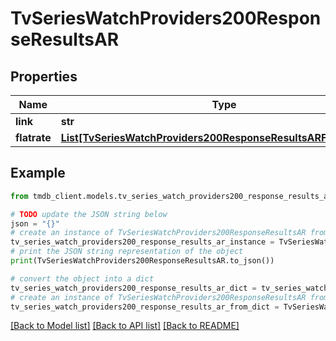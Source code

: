 # TvSeriesWatchProviders200ResponseResultsAR


## Properties

Name | Type | Description | Notes
------------ | ------------- | ------------- | -------------
**link** | **str** |  | [optional] 
**flatrate** | [**List[TvSeriesWatchProviders200ResponseResultsARFlatrateInner]**](TvSeriesWatchProviders200ResponseResultsARFlatrateInner.md) |  | [optional] 

## Example

```python
from tmdb_client.models.tv_series_watch_providers200_response_results_ar import TvSeriesWatchProviders200ResponseResultsAR

# TODO update the JSON string below
json = "{}"
# create an instance of TvSeriesWatchProviders200ResponseResultsAR from a JSON string
tv_series_watch_providers200_response_results_ar_instance = TvSeriesWatchProviders200ResponseResultsAR.from_json(json)
# print the JSON string representation of the object
print(TvSeriesWatchProviders200ResponseResultsAR.to_json())

# convert the object into a dict
tv_series_watch_providers200_response_results_ar_dict = tv_series_watch_providers200_response_results_ar_instance.to_dict()
# create an instance of TvSeriesWatchProviders200ResponseResultsAR from a dict
tv_series_watch_providers200_response_results_ar_from_dict = TvSeriesWatchProviders200ResponseResultsAR.from_dict(tv_series_watch_providers200_response_results_ar_dict)
```
[[Back to Model list]](../README.md#documentation-for-models) [[Back to API list]](../README.md#documentation-for-api-endpoints) [[Back to README]](../README.md)


